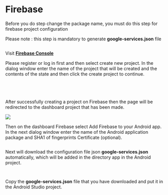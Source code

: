 # Firebase

Before you do step change the package name, you must do this step for firebase project configuration

Please note : this step is mandatory to generate **google-services.json** file

<figure><img src="https://solodroid.gitbook.io/~gitbook/image?url=https%3A%2F%2F2891416036-files.gitbook.io%2F%7E%2Ffiles%2Fv0%2Fb%2Fgitbook-x-prod.appspot.com%2Fo%2Fspaces%252Fi86x2ggRySum6oB03xV8%252Fuploads%252FLVfUfeZ3kUoM6ildOl1v%252Fimage.png%3Falt%3Dmedia%26token%3D3ec31a14-db40-48be-9259-f5d9b46e9a28&#x26;width=768&#x26;dpr=4&#x26;quality=100&#x26;sign=8450e53&#x26;sv=2" alt=""><figcaption></figcaption></figure>

Visit [**Firebase Console**](https://console.firebase.google.com/)

Please register or log in first and then select create new project. In the dialog window enter the name of the project that will be created and the contents of the state and then click the create project to continue.

<figure><img src="https://solodroid.gitbook.io/~gitbook/image?url=https%3A%2F%2F2891416036-files.gitbook.io%2F%7E%2Ffiles%2Fv0%2Fb%2Fgitbook-x-prod.appspot.com%2Fo%2Fspaces%252Fi86x2ggRySum6oB03xV8%252Fuploads%252FOkRvekhHE1Iv29era4nq%252Fimage.png%3Falt%3Dmedia%26token%3Dc344921a-cad4-4b31-91eb-3b4c8793a8bd&#x26;width=768&#x26;dpr=4&#x26;quality=100&#x26;sign=b73da708&#x26;sv=2" alt=""><figcaption></figcaption></figure>

<figure><img src="https://solodroid.gitbook.io/~gitbook/image?url=https%3A%2F%2F2891416036-files.gitbook.io%2F%7E%2Ffiles%2Fv0%2Fb%2Fgitbook-x-prod.appspot.com%2Fo%2Fspaces%252Fi86x2ggRySum6oB03xV8%252Fuploads%252F0J45bBbONCQ3pBU2YkcQ%252Fimage.png%3Falt%3Dmedia%26token%3D03ba50d9-6271-4a1a-9128-db0f1677d9a3&#x26;width=768&#x26;dpr=4&#x26;quality=100&#x26;sign=865f07d6&#x26;sv=2" alt=""><figcaption></figcaption></figure>

<figure><img src="https://solodroid.gitbook.io/~gitbook/image?url=https%3A%2F%2F2891416036-files.gitbook.io%2F%7E%2Ffiles%2Fv0%2Fb%2Fgitbook-x-prod.appspot.com%2Fo%2Fspaces%252Fi86x2ggRySum6oB03xV8%252Fuploads%252FYAUqA0iWWwh6ITXnlKlK%252Fimage.png%3Falt%3Dmedia%26token%3Dce4cb204-e396-4e7a-83cc-ce80aad890bb&#x26;width=768&#x26;dpr=4&#x26;quality=100&#x26;sign=4e5050e0&#x26;sv=2" alt=""><figcaption></figcaption></figure>

<figure><img src="https://solodroid.gitbook.io/~gitbook/image?url=https%3A%2F%2F2891416036-files.gitbook.io%2F%7E%2Ffiles%2Fv0%2Fb%2Fgitbook-x-prod.appspot.com%2Fo%2Fspaces%252Fi86x2ggRySum6oB03xV8%252Fuploads%252Fef7nUfzlnY4sV38HM5c8%252Fimage.png%3Falt%3Dmedia%26token%3D3335ec2b-28c6-4e4b-8749-268a1b3d3032&#x26;width=768&#x26;dpr=4&#x26;quality=100&#x26;sign=697124f9&#x26;sv=2" alt=""><figcaption></figcaption></figure>

After successfully creating a project on Firebase then the page will be redirected to the dashboard project that has been made.

![](https://solodroid.gitbook.io/~gitbook/image?url=https%3A%2F%2F2891416036-files.gitbook.io%2F%7E%2Ffiles%2Fv0%2Fb%2Fgitbook-x-prod.appspot.com%2Fo%2Fspaces%252Fi86x2ggRySum6oB03xV8%252Fuploads%252F0pDKGiAo8JPHf77mHr8z%252Fimage.png%3Falt%3Dmedia%26token%3D1acfe45e-2fd2-4763-8171-d4261abf22c7\&width=768\&dpr=4\&quality=100\&sign=f106b52a\&sv=2)

Then on the dashboard Firebase select Add Firebase to your Android app. In the next dialog window enter the name of the Android application package and SHA1 of fingerprints Certificate (optional).

<figure><img src="https://solodroid.gitbook.io/~gitbook/image?url=https%3A%2F%2F2891416036-files.gitbook.io%2F%7E%2Ffiles%2Fv0%2Fb%2Fgitbook-x-prod.appspot.com%2Fo%2Fspaces%252Fi86x2ggRySum6oB03xV8%252Fuploads%252FXGfwWaUMsgerqmJsRTv0%252Fimage.png%3Falt%3Dmedia%26token%3De0add2f1-bd9f-465d-af34-8fd46f3f3e36&#x26;width=768&#x26;dpr=4&#x26;quality=100&#x26;sign=ed1b2b36&#x26;sv=2" alt=""><figcaption></figcaption></figure>

Next will download the configuration file json **google-services.json** automatically, which will be added in the directory app in the Android project.

<figure><img src="https://solodroid.gitbook.io/~gitbook/image?url=https%3A%2F%2F2891416036-files.gitbook.io%2F%7E%2Ffiles%2Fv0%2Fb%2Fgitbook-x-prod.appspot.com%2Fo%2Fspaces%252Fi86x2ggRySum6oB03xV8%252Fuploads%252Fc0ptMfqOpF8WbqpXGpSI%252Fimage.png%3Falt%3Dmedia%26token%3D30b6b9e7-105b-4aa9-884b-7e5acce45d94&#x26;width=768&#x26;dpr=4&#x26;quality=100&#x26;sign=a828950e&#x26;sv=2" alt=""><figcaption></figcaption></figure>

<figure><img src="https://solodroid.gitbook.io/~gitbook/image?url=https%3A%2F%2F2891416036-files.gitbook.io%2F%7E%2Ffiles%2Fv0%2Fb%2Fgitbook-x-prod.appspot.com%2Fo%2Fspaces%252Fi86x2ggRySum6oB03xV8%252Fuploads%252F7c37VSKCljGFXWq3NQqE%252Fimage.png%3Falt%3Dmedia%26token%3Dca286ac0-3874-41b2-bf2a-9f1d075897b0&#x26;width=768&#x26;dpr=4&#x26;quality=100&#x26;sign=e356b4fb&#x26;sv=2" alt=""><figcaption></figcaption></figure>

Copy the **google-services.json** file that you have downloaded and put it in the Android Studio project.

<figure><img src="https://solodroid.gitbook.io/~gitbook/image?url=https%3A%2F%2F2891416036-files.gitbook.io%2F%7E%2Ffiles%2Fv0%2Fb%2Fgitbook-x-prod.appspot.com%2Fo%2Fspaces%252Fi86x2ggRySum6oB03xV8%252Fuploads%252FItkzzhZWZ82RP4GFdTpP%252Fimage.png%3Falt%3Dmedia%26token%3Dc34c79dd-e480-4316-8749-6c947a6fc3a7&#x26;width=768&#x26;dpr=4&#x26;quality=100&#x26;sign=80b2db01&#x26;sv=2" alt=""><figcaption></figcaption></figure>
